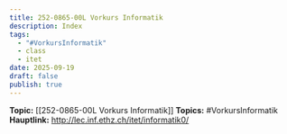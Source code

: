 ```yaml
---
title: 252-0865-00L Vorkurs Informatik
description: Index
tags:
  - "#VorkursInformatik"
  - class
  - itet
date: 2025-09-19
draft: false
publish: true
---
```

**Topic:** [[252-0865-00L Vorkurs Informatik]]
**Topics:** #VorkursInformatik 
**Hauptlink:** http://lec.inf.ethz.ch/itet/informatik0/

